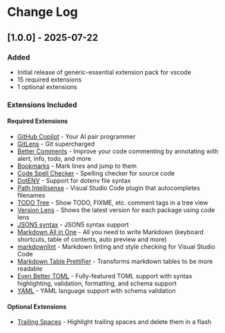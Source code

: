 # Change Log

## [1.0.0] - 2025-07-22

### Added
- Initial release of generic-essential extension pack for vscode
- 15 required extensions
- 1 optional extensions

### Extensions Included

#### Required Extensions
- [GitHub Copilot](https://marketplace.visualstudio.com/items?itemName&#x3D;github.copilot) - Your AI pair programmer
- [GitLens](https://marketplace.visualstudio.com/items?itemName&#x3D;eamodio.gitlens) - Git supercharged
- [Better Comments](https://marketplace.visualstudio.com/items?itemName&#x3D;aaron-bond.better-comments) - Improve your code commenting by annotating with alert, info, todo, and more
- [Bookmarks](https://marketplace.visualstudio.com/items?itemName&#x3D;alefragnani.bookmarks) - Mark lines and jump to them
- [Code Spell Checker](https://marketplace.visualstudio.com/items?itemName&#x3D;streetsidesoftware.code-spell-checker) - Spelling checker for source code
- [DotENV](https://marketplace.visualstudio.com/items?itemName&#x3D;mikestead.dotenv) - Support for dotenv file syntax
- [Path Intellisense](https://marketplace.visualstudio.com/items?itemName&#x3D;christian-kohler.path-intellisense) - Visual Studio Code plugin that autocompletes filenames
- [TODO Tree](https://marketplace.visualstudio.com/items?itemName&#x3D;gruntfuggly.todo-tree) - Show TODO, FIXME, etc. comment tags in a tree view
- [Version Lens](https://marketplace.visualstudio.com/items?itemName&#x3D;pflannery.vscode-versionlens) - Shows the latest version for each package using code lens
- [JSON5 syntax](https://marketplace.visualstudio.com/items?itemName&#x3D;mrmlnc.vscode-json5) - JSON5 syntax support
- [Markdown All in One](https://marketplace.visualstudio.com/items?itemName&#x3D;yzhang.markdown-all-in-one) - All you need to write Markdown (keyboard shortcuts, table of contents, auto preview and more)
- [markdownlint](https://marketplace.visualstudio.com/items?itemName&#x3D;davidanson.vscode-markdownlint) - Markdown linting and style checking for Visual Studio Code
- [Markdown Table Prettifier](https://marketplace.visualstudio.com/items?itemName&#x3D;darkriszty.markdown-table-prettify) - Transforms markdown tables to be more readable
- [Even Better TOML](https://marketplace.visualstudio.com/items?itemName&#x3D;tamasfe.even-better-toml) - Fully-featured TOML support with syntax highlighting, validation, formatting, and schema support
- [YAML](https://marketplace.visualstudio.com/items?itemName&#x3D;redhat.vscode-yaml) - YAML language support with schema validation

#### Optional Extensions  
- [Trailing Spaces](https://marketplace.visualstudio.com/items?itemName&#x3D;shardulm94.trailing-spaces) - Highlight trailing spaces and delete them in a flash

